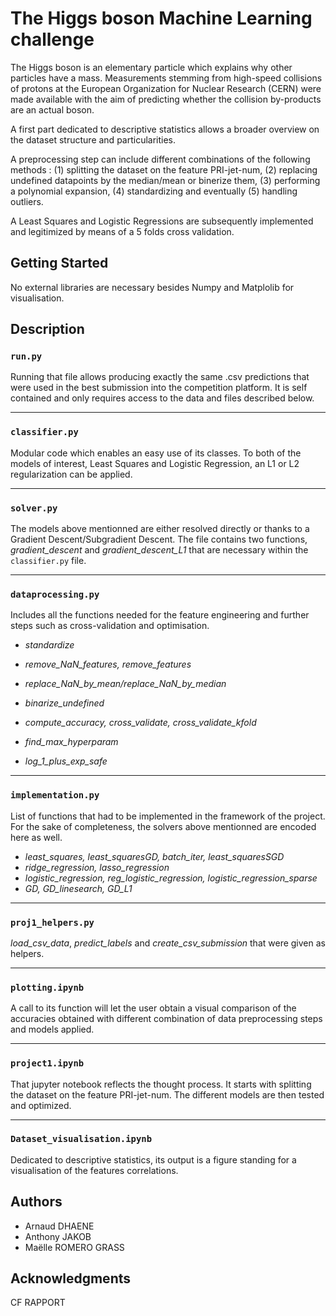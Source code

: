# The Higgs boson Machine Learning challenge

The Higgs boson is an elementary particle which explains why other particles have a mass. Measurements stemming from high-speed collisions of protons at the European Organization for Nuclear Research (CERN) were made available with the aim of predicting whether the collision by-products are an actual boson. 

A first part dedicated to descriptive statistics allows a broader overview on the dataset structure and particularities. 

A preprocessing step can include different combinations of the following methods : (1) splitting the dataset on the feature PRI-jet-num, (2) replacing undefined datapoints by the median/mean or binerize them, (3) performing a polynomial expansion, (4) standardizing and eventually (5) handling outliers. 

A Least Squares and Logistic Regressions are subsequently implemented and legitimized by means of a 5 folds cross validation. 


## Getting Started

No external libraries are necessary besides Numpy and Matplolib for visualisation. 


## Description


### `run.py`

Running that file allows producing exactly the same .csv predictions that were used in the best submission into the competition platform. It is self contained and only requires access to the data and files described below. 

---
### `classifier.py`

Modular code which enables an easy use of its classes. To both of the models of interest, Least Squares and Logistic Regression, an L1 or L2 regularization can be applied. 

---
### `solver.py`

The models above mentionned are either resolved directly or thanks to a Gradient Descent/Subgradient Descent. The file contains two functions, *gradient_descent* and *gradient_descent_L1* that are necessary within the `classifier.py` file. 

---
### `dataprocessing.py`

Includes all the functions needed for the feature engineering and further steps such as cross-validation and optimisation. 

* *standardize*
* *remove_NaN_features, remove_features*
* *replace_NaN_by_mean/replace_NaN_by_median*
* *binarize_undefined*

* *compute_accuracy, cross_validate, cross_validate_kfold*
* *find_max_hyperparam*
* *log_1_plus_exp_safe*

---
### `implementation.py`

List of functions that had to be implemented in the framework of the project. For the sake of completeness, the solvers above mentionned are encoded here as well. 

* *least_squares, least_squaresGD, batch_iter,  least_squaresSGD*
* *ridge_regression, lasso_regression*
* *logistic_regression, reg_logistic_regression, logistic_regression_sparse*
* *GD, GD_linesearch, GD_L1*

---
### `proj1_helpers.py`

*load_csv_data*, *predict_labels* and *create_csv_submission* that were given as helpers. 

---

### `plotting.ipynb`

A call to its function will let the user obtain a visual comparison of the accuracies obtained with different combination of data preprocessing steps and models applied. 

---
### `project1.ipynb`

That jupyter notebook reflects the thought process. It starts with splitting the dataset on the feature PRI-jet-num. The different models are then tested and optimized. 

---
### `Dataset_visualisation.ipynb`

Dedicated to descriptive statistics, its output is a figure standing for a visualisation of the features correlations. 



## Authors

* Arnaud DHAENE 
* Anthony JAKOB
* Maëlle ROMERO GRASS


## Acknowledgments

CF RAPPORT
